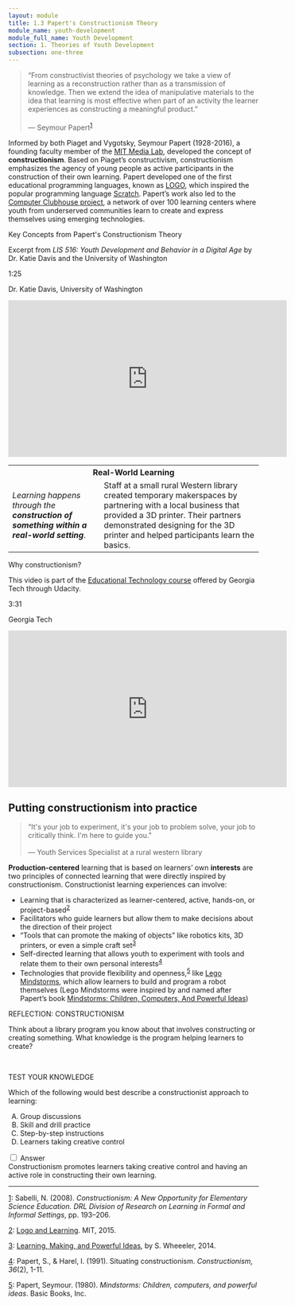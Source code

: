 ```yaml
---
layout: module
title: 1.3 Papert's Constructionism Theory
module_name: youth-development
module_full_name: Youth Development
section: 1. Theories of Youth Development
subsection: one-three
---
```


>“From constructivist theories of psychology we take a view of learning as a reconstruction rather than as a transmission of knowledge. Then we extend the idea of manipulative materials to the idea that learning is most effective when part of an activity the learner experiences as constructing a meaningful product.”<br/><br/>— Seymour Papert<sup><a name="1" href="#fn1">1</a></sup>

Informed by both Piaget and Vygotsky, Seymour Papert (1928-2016), a founding faculty member of the <a href="http://el.media.mit.edu/logo-foundation/what_is_logo/logo_programming.html" target="_blank">MIT Media Lab</a>, developed the concept of **constructionism**. Based on Piaget’s constructivism, constructionism emphasizes the agency of young people as active participants in the construction of their own learning. Papert developed one of the first educational programming languages, known as <a href="http://el.media.mit.edu/logo-foundation/what_is_logo/logo_programming.html" target="_blank">LOGO</a>, which inspired the popular programming language <a href="https://scratch.mit.edu/" target="_blank">Scratch</a>. Papert’s work also led to the <a href="https://theclubhousenetwork.org/" target="_blank">Computer Clubhouse project</a>, a network of over 100 learning centers where youth from underserved communities learn to create and express themselves using emerging technologies. 

<div class="explanatory">
  <p>Key Concepts from Papert's Constructionism Theory</p>
  <p>Excerpt from <i>LIS 516: Youth Development and Behavior in a Digital Age</i> by Dr. Katie Davis and the University of Washington</p>
<p class="videotime">1:25</p><p class="source">Dr. Katie Davis, University of Washington</p>

<div class="video">
<iframe width="560" height="315" src="https://www.youtube.com/embed/MCizl2QjC6U" frameborder="0" allow="autoplay; encrypted-media" allowfullscreen></iframe>
</div></div>

<table class="colorful-th"> 
  <tr><th colspan="2">Real-World Learning</th></tr>
  <tr><td><i>Learning happens through the <b>construction of something within a real-world setting</b></i>.</td><td>Staff at a small rural Western library created temporary makerspaces by partnering with a local business that provided a 3D printer. Their partners demonstrated designing for the 3D printer and helped participants learn the basics. </td></tr> 
</table>

<div class="explanatory">
  <p>Why constructionism?</p>
  <p>This video is part of the <a href="https://www.udacity.com/course/educational-technology--ud915" target="_blank">Educational Technology course</a> offered by Georgia Tech through Udacity.</p>
<p class="videotime">3:31</p><p class="source">Georgia Tech</p>

<div class="video">
<iframe width="560" height="315" src="https://www.youtube.com/embed/-qsiqetMlCg" frameborder="0" allow="autoplay; encrypted-media" allowfullscreen></iframe>
</div></div>


## Putting constructionism into practice
<!-- INTK_001 -->
>“It's your job to experiment, it's your job to problem solve, your job to critically think. I'm here to guide you."<br/><br/>— Youth Services Specialist at a rural western library  

**Production-centered** learning that is based on learners’ own **interests** are two principles of connected learning that were directly inspired by constructionism. Constructionist learning experiences can involve:  

- Learning that is characterized as learner-centered, active, hands-on, or project-based<sup><a name="2" href="#fn2">2</a></sup>  
- Facilitators who guide learners but allow them to make decisions about the direction of their project 
- “Tools that can promote the making of objects” like robotics kits, 3D printers, or even a simple craft set<sup><a name="3" href="#fn3">3</a></sup> 
- Self-directed learning that allows youth to experiment with tools and relate them to their own personal interests<sup><a name="4" href="#fn4">4</a></sup>
- Technologies that provide flexibility and openness,<sup><a name="5" href="#fn5">5</a></sup> like <a href="https://education.lego.com/en-us/training/mindstorms-ev3" target="_blank">Lego Mindstorms</a>, which allow learners to build and program a robot themselves (Lego Mindstorms were inspired by and named after Papert’s book <a href="https://mindstorms.media.mit.edu/" target="_blank">Mindstorms: Children, Computers, And Powerful Ideas</a>) 

<div class="reflection"> 

  <p><span class="box-title">REFLECTION: CONSTRUCTIONISM</span></p> 

  <p>Think about a library program you know about that involves constructing or creating something. What knowledge is the program helping learners to create? </p>
</div>
<br>

<div class="reflection"> 

  <p><span class="box-title">TEST YOUR KNOWLEDGE</span></p> 

  <p>Which of the following would best describe a constructionist approach to learning:</p> 
  <ol type="A">
  <li>Group discussions</li>
  <li>Skill and drill practice</li>
  <li>Step-by-step instructions</li>
  <li>Learners taking creative control</li>
  </ol>


<input id="collapsible_2" class="toggle" type="checkbox">
  <label for="collapsible_2" class="lbl-toggle">Answer</label>
  <div class="collapsible-content">
    <div class="content-inner">
Constructionism promotes learners taking creative control and having an active role in constructing their own learning.
</div>
  </div>

</div>

<hr/>

<a name="fn1" href="#1">1</a>: Sabelli, N. (2008). _Constructionism: A New Opportunity for Elementary Science Education. DRL Division of Research on Learning in Formal and Informal Settings_, pp. 193–206.

<a name="fn2" href="#2">2</a>: [Logo and Learning](http://el.media.mit.edu/logo-foundation/what_is_logo/logo_and_learning.html). MIT, 2015. 

<a name="fn3" href="#3">3</a>: [Learning, Making, and Powerful Ideas](http://steve-wheeler.blogspot.co.uk/2014/09/learning-making-and-powerful-ideas.html?m=1), by S. Wheeeler, 2014.

<a name="fn4" href="#4">4</a>: Papert, S., & Harel, I. (1991). Situating constructionism. _Constructionism, 36_(2), 1-11.

<a name="fn5" href="#5">5</a>: Papert, Seymour. (1980). _Mindstorms: Children, computers, and powerful ideas_. Basic Books, Inc.